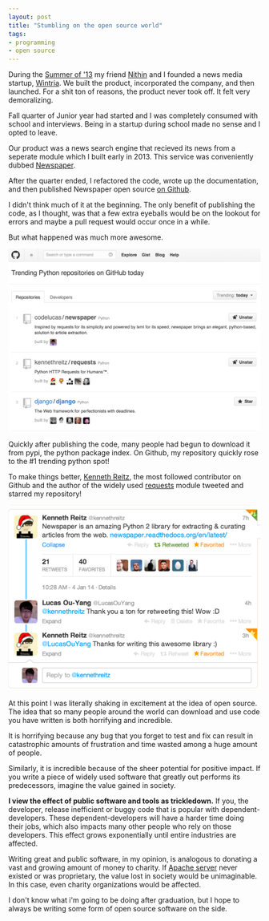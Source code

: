 ```yaml
---
layout: post
title: "Stumbling on the open source world"
tags:
- programming
- open source
---
```


During the [Summer of '13](http://codelucas.com/summer-of-13/) my friend [Nithin](http://nithinjilla.com) and I founded a news media startup, [Wintria](http://wintria.com). We built the product, incorporated the company, and then launched. For a shit ton of reasons, the product never took off. It felt very demoralizing.

Fall quarter of Junior year had started and I was completely consumed with school and interviews. Being in a startup during school made no sense and I opted to leave.

Our product was a news search engine that recieved its news from a seperate module which I built early in 2013. This service was conveniently dubbed [Newspaper](http://newspaper.readthedocs.org/en/latest/).

After the quarter ended, I refactored the code, wrote up the documentation, and then published Newspaper open source [on Github](https://github.com/codelucas/newspaper).

I didn't think much of it at the beginning. The only benefit of publishing the code, as I thought, was that a few extra eyeballs would be on the lookout for errors and maybe a pull request would occur once in a while.

But what happened was much more awesome. 

![Number 1 on Github](/images/newspaper_trending_first.png)

Quickly after publishing the code, many people had begun to download it from pypi, the python package index. On Github, my repository quickly rose to the #1 trending python spot!

To make things better, [Kenneth Reitz](https://github.com/kennethreitz/), the most followed contributor on Github and the author of the widely used [requests](https://github.com/kennethreitz/requests) module tweeted and starred my repository! 

![Kenneth Reitz starring my repo!](/images/KR_tweeted_newspaper.png)

At this point I was literally shaking in excitement at the idea of open source. The idea that so many people around the world can download and use code you have written is both horrifying and incredible. 

It is horrifying because any bug that you forget to test and fix can result in catastrophic amounts of frustration and time wasted among a huge amount of people. 

Similarly, it is incredible because of the sheer potential for positive impact. If you write a piece of widely used software that greatly out performs its predecessors, imagine the value gained in society.

**I view the effect of public software and tools as trickledown.** If you, the developer, release inefficient or buggy code that is popular with dependent-developers. These dependent-developers will have a harder time doing their jobs, which also impacts many other people who rely on those developers. This effect grows exponentially until entire industries are affected.

Writing great and public software, in my opinion, is analogous to donating a vast and growing amount of money to charity. If [Apache server](http://httpd.apache.org/) never existed or was proprietary, the value lost in society would be unimaginable. In this case, even charity organizations would be affected.

I don't know what i'm going to be doing after graduation, but I hope to always be writing some form of open source software on the side. 


